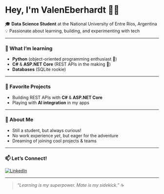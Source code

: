 <!-- Hi there! 👋 -->

# Hey, I'm ValenEberhardt 👨‍💻

🎓 **Data Science Student** at the National University of Entre Ríos, Argentina  
💡 Passionate about learning, building, and experimenting with tech

---

### 🔧 What I’m learning

- **Python** (object-oriented programming enthusiast 🐍)
- **C#** & **ASP.NET Core** (REST APIs in the making 🚀)
- **Databases** (SQLite rookie)

---

### 🤖 Favorite Projects

- Building REST APIs with **C#** & **ASP.NET Core**
- Playing with **AI integration** in my apps

---

### 🌱 About Me

- Still a student, but always curious!
- No work experience *yet*, but eager for the adventure
- Dreaming of joining cool projects & teams

---

### 📫 Let’s Connect!

[![LinkedIn](https://img.shields.io/badge/LinkedIn-Valentin%20Eberhardt-blue?style=flat&logo=linkedin)](https://www.linkedin.com/in/valentin-eberhardt-15b193212)

---

> *“Learning is my superpower. Mate is my sidekick.”* ☕
